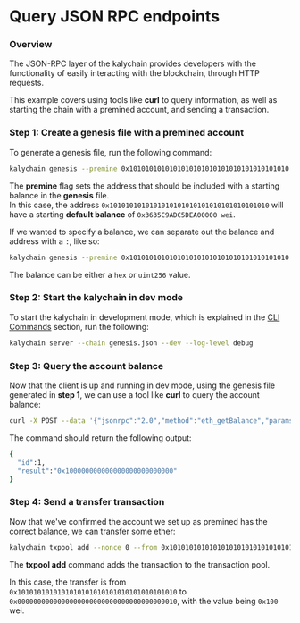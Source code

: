# Query JSON RPC endpoints

### Overview

The JSON-RPC layer of the kalychain provides developers with the functionality of easily interacting with the blockchain, through HTTP requests.

This example covers using tools like **curl** to query information, as well as starting the chain with a premined account, and sending a transaction.

### Step 1: Create a genesis file with a premined account

To generate a genesis file, run the following command:

```bash
kalychain genesis --premine 0x1010101010101010101010101010101010101010
```

The **premine** flag sets the address that should be included with a starting balance in the **genesis** file.\
In this case, the address `0x1010101010101010101010101010101010101010` will have a starting **default balance** of `0x3635C9ADC5DEA00000 wei`.

If we wanted to specify a balance, we can separate out the balance and address with a `:`, like so:

```bash
kalychain genesis --premine 0x1010101010101010101010101010101010101010:0x123123
```

The balance can be either a `hex` or `uint256` value.

### Step 2: Start the kalychain in dev mode

To start the kalychain in development mode, which is explained in the [CLI Commands](../get-started/cli-commands/) section, run the following:

```bash
kalychain server --chain genesis.json --dev --log-level debug
```

### Step 3: Query the account balance

Now that the client is up and running in dev mode, using the genesis file generated in **step 1**, we can use a tool like **curl** to query the account balance:

```bash
curl -X POST --data '{"jsonrpc":"2.0","method":"eth_getBalance","params":["0x1010101010101010101010101010101010101010", "latest"],"id":1}' https://rpc-testnet.kalychain.io
```

The command should return the following output:

```bash
{
  "id":1,
  "result":"0x100000000000000000000000000"
}
```

### Step 4: Send a transfer transaction

Now that we've confirmed the account we set up as premined has the correct balance, we can transfer some ether:

```bash
kalychain txpool add --nonce 0 --from 0x1010101010101010101010101010101010101010 --to 0x0000000000000000000000000000000000000010 --value 0x100
```

The **txpool add** command adds the transaction to the transaction pool.

In this case, the transfer is from `0x1010101010101010101010101010101010101010` to `0x0000000000000000000000000000000000000010`, with the value being `0x100` wei.
